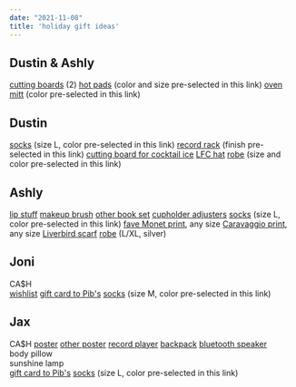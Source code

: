 ```yaml
---
date: "2021-11-08"
title: 'holiday gift ideas'
---
```


## Dustin & Ashly  
[cutting boards](https://www.amazon.com/Winco-CBWT-1824-Cutting-Board-2-Inch/dp/B001DI5VCA/) (2)
[hot pads](https://www.etsy.com/listing/683267081/crochet-hot-pads-pot-holders-double?ga_order=most_relevant&ga_search_type=all&ga_view_type=gallery&ga_search_query=hot+pads&ref=sr_gallery-1-6&organic_search_click=1&variation0=1392855899&variation1=1967081441) (color and size pre-selected in this link)
[oven mitt](https://www.etsy.com/listing/565119497/linen-oven-mitt-various-colors-linen?ga_order=most_relevant&ga_search_type=all&ga_view_type=gallery&ga_search_query=hot+pads&ref=sc_gallery-1-7&plkey=f83e4764f68502ae9a4ac5438aac7e5baf8457f4%3A565119497&etp=1&variation0=1202706791) (color pre-selected in this link)


## Dustin  
[socks](https://www.smartwool.com/shop/hike-classic-edition-full-cushion-solid-crew-socks-sw001646?variationId=D11) (size L, color pre-selected in this link)
[record rack](https://www.etsy.com/listing/735781753/flip-lp-rack-vinyl-record-storage-rack?variation0=1179651772) (finish pre-selected in this link)
[cutting board for cocktail ice](https://www.etsy.com/listing/1100079117/villa-acacia-meat-cutting-board-with?)
[LFC hat](https://www.etsy.com/listing/1049846324/the-red-bird-liverpool-retro-minimalist?)
[robe](https://www.nordstrom.com/s/ugg-robinson-robe/4973724?origin=keywordsearch-personalizedsort&breadcrumb=Home%2FAll%20Results&color=021) (size and color pre-selected in this link)


## Ashly  
[lip stuff](https://iliabeauty.com/products/lip-wrap-hydrating-mask)
[makeup brush](https://iliabeauty.com/products/perfecting-buff-brush)
[other book set](https://www.barnesandnoble.com/w/wheel-of-time-premium-boxed-set-v-robert-jordan/1138635590?ean=9781250763969)
[cupholder adjusters](https://www.amazon.com/dp/B08DX9BN2P/ref=redir_mobile_desktop?_encoding=UTF8&aaxitk=b778131285a7903fe633bdb692262cd3&hsa_cr_id=6108448620601&pd_rd_plhdr=t&pd_rd_r=eafeae26-d97c-4a5a-b8bb-58aa236856f1&pd_rd_w=69OwR&pd_rd_wg=kumcq&ref_=sbx_be_s_sparkle_mcd_asin_2_img)
[socks](https://www.smartwool.com/shop/womens-hike-classic-edition-full-cushion-solid-crew-socks-socks-sw001648?variationId=590) (size L, color pre-selected in this link)
[fave Monet print](https://www.art.com/products/p12264709-sa-i1641870/claude-monet-the-road-to-bas-breau-fontainebleau-circa-1865.htm), any size
[Caravaggio print](https://www.art.com/products/p53771678085-sa-i6403132/caravaggio-bacchus.htm?upi=Q1I77Z50&PODConfigID=8880729&sOrigID=35097), any size
[Liverbird scarf](https://www.etsy.com/listing/646074115/liverpool-gift-liverpool-liver-bird?variation0=939847439)
[robe](https://www.nordstrom.com/s/barefoot-dreams-cozychic-ultra-lite-long-robe/5771229?origin=keywordsearch-personalizedsort&breadcrumb=Home%2FAll%20Results&color=022) (L/XL, silver)


## Joni  
CA$H  
[wishlist](https://www.amazon.com/hz/wishlist/ls/3B0MRPZFC2R6Z?ref_=wl_share)
[gift card to Pib's](https://www.pibsexchange.com/about)
[socks](https://www.smartwool.com/shop/womens-hike-classic-edition-full-cushion-solid-crew-socks-socks-sw001648?variationId=J23) (size M, color pre-selected in this link)


## Jax  
CA$H 
[poster](https://www.etsy.com/listing/751687910/odd-future-poster-of-poster-ofwgkta?)
[other poster](https://www.etsy.com/listing/719027186/tyler-the-creator-poster-flower-boy?)
[record player](https://www.amazon.com/Bluetooth-Belt-Driven-Phonograph-Entertainment-Decoration/dp/B081DSDPMW/)
[backpack](https://www.backcountry.com/granite-gear-crown-2-60l-limited-edition-backpack?)
[bluetooth speaker](https://www.amazon.com/Bose-SoundLink-Color-Bluetooth-speaker/dp/B01HETFQKS/)  
body pillow  
sunshine lamp  
[gift card to Pib's](https://www.pibsexchange.com/about)
[socks](https://www.smartwool.com/shop/hike-classic-edition-full-cushion-solid-crew-socks-sw001646?variationId=207) (size L, color pre-selected in this link)